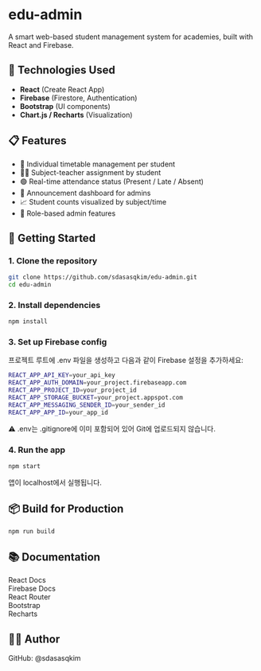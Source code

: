 # edu-admin

A smart web-based student management system for academies, built with React and Firebase.

## 🔧 Technologies Used

- **React** (Create React App)
- **Firebase** (Firestore, Authentication)
- **Bootstrap** (UI components)
- **Chart.js / Recharts** (Visualization)

## 📋 Features

- 📅 Individual timetable management per student  
- 🧑‍🏫 Subject-teacher assignment by student  
- 🟢 Real-time attendance status (Present / Late / Absent)  
- 🔔 Announcement dashboard for admins  
- 📈 Student counts visualized by subject/time  
- 🔐 Role-based admin features  

## 🚀 Getting Started

### 1. Clone the repository

```bash
git clone https://github.com/sdasasqkim/edu-admin.git
cd edu-admin
```


### 2. Install dependencies
```bash
npm install
```

### 3. Set up Firebase config
프로젝트 루트에 .env 파일을 생성하고 다음과 같이 Firebase 설정을 추가하세요:
```bash
REACT_APP_API_KEY=your_api_key
REACT_APP_AUTH_DOMAIN=your_project.firebaseapp.com
REACT_APP_PROJECT_ID=your_project_id
REACT_APP_STORAGE_BUCKET=your_project.appspot.com
REACT_APP_MESSAGING_SENDER_ID=your_sender_id
REACT_APP_APP_ID=your_app_id
```
⚠️ .env는 .gitignore에 이미 포함되어 있어 Git에 업로드되지 않습니다.

### 4. Run the app
```bash
npm start
```
앱이 localhost에서 실행됩니다.

## 📦 Build for Production
```bash
npm run build
```

## 📚 Documentation
React Docs  
Firebase Docs  
React Router  
Bootstrap  
Recharts

## 👨‍💻 Author
GitHub: @sdasasqkim